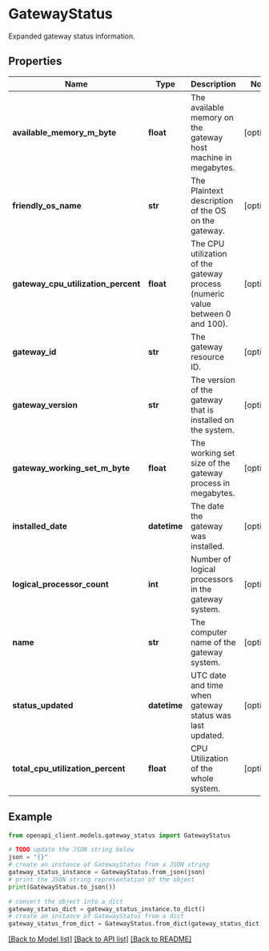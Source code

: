 # GatewayStatus

Expanded gateway status information.

## Properties

Name | Type | Description | Notes
------------ | ------------- | ------------- | -------------
**available_memory_m_byte** | **float** | The available memory on the gateway host machine in megabytes. | [optional] 
**friendly_os_name** | **str** | The Plaintext description of the OS on the gateway. | [optional] 
**gateway_cpu_utilization_percent** | **float** | The CPU utilization of the gateway process (numeric value between 0 and 100). | [optional] 
**gateway_id** | **str** | The gateway resource ID. | [optional] 
**gateway_version** | **str** | The version of the gateway that is installed on the system. | [optional] 
**gateway_working_set_m_byte** | **float** | The working set size of the gateway process in megabytes. | [optional] 
**installed_date** | **datetime** | The date the gateway was installed. | [optional] 
**logical_processor_count** | **int** | Number of logical processors in the gateway system. | [optional] 
**name** | **str** | The computer name of the gateway system. | [optional] 
**status_updated** | **datetime** | UTC date and time when gateway status was last updated. | [optional] 
**total_cpu_utilization_percent** | **float** | CPU Utilization of the whole system. | [optional] 

## Example

```python
from openapi_client.models.gateway_status import GatewayStatus

# TODO update the JSON string below
json = "{}"
# create an instance of GatewayStatus from a JSON string
gateway_status_instance = GatewayStatus.from_json(json)
# print the JSON string representation of the object
print(GatewayStatus.to_json())

# convert the object into a dict
gateway_status_dict = gateway_status_instance.to_dict()
# create an instance of GatewayStatus from a dict
gateway_status_from_dict = GatewayStatus.from_dict(gateway_status_dict)
```
[[Back to Model list]](../README.md#documentation-for-models) [[Back to API list]](../README.md#documentation-for-api-endpoints) [[Back to README]](../README.md)


